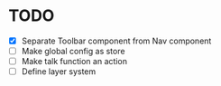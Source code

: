 # TODO

- [x] Separate Toolbar component from Nav component
- [ ] Make global config as store
- [ ] Make talk function an action
- [ ] Define layer system